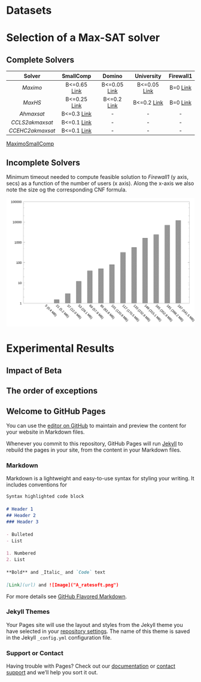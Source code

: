 
# Datasets

# Selection of a Max-SAT solver

## Complete Solvers

|Solver  	       |SmallComp  |Domino   	 |University   	|Firewall1   	|   	
|:-:	           |:---:	|:---:	|:---:	|:---:	|	
|_Maximo_   	   |B<=0.65 [Link](CompleteS/SC/Maximo/Results.txt)   	   |B<=0.05 [Link](CompleteS/D/Maximo/Results.txt)    	  |B<=0.05 [Link](CompleteS/U/Maximo/Results.txt)   	|B=0 [Link](CompleteS/F/Maximo/Results.txt)   	|   	
|_MaxHS_   	     |B<=0.25 [Link](CompleteS/SC/MaxHS/Results.txt)     	   |B<=0.2 [Link](CompleteS/D/MaxHS/Results.txt)   	      |B<=0.2 [Link](CompleteS/U/MaxHS/Results.txt)    	| B=0 [Link](CompleteS/F/MaxHS/Results.txt)   	|   	
|_Ahmaxsat_   	 |B<=0.3  [Link](CompleteS/SC/Ahmaxsat/Results.txt)   	 |- | -  	|  - 	|   	
|_CCLS2akmaxsat_ |B<=0.1  [Link](CompleteS/SC/CCLS2akmaxsat/Results.txt) |- |  - 	|  - 	|   	
|_CCEHC2akmaxsat_|B<=0.1  [Link](CompleteS/SC/CCEHC2akmaxsat/Results.txt)|- | -  	| -  	|   	






[MaximoSmallComp](CompleteSolverComparison/SmallComp/Maximo/Result.txt)

## Incomplete Solvers

Minimum timeout needed to compute feasible solution to _Firewall1_ (y axis, secs) as a function of the number of users (x axis). Along the x-axis we also note the size og the corresponding CNF formula.

![H_ResponseTime](img/H_responseTime.png)

# Experimental Results 

## Impact of Beta

## The order of exceptions





## Welcome to GitHub Pages

You can use the [editor on GitHub](https://github.com/OnlineRBACFixing/WorkingCopyOnlineRBACFixing/edit/master/README.md) to maintain and preview the content for your website in Markdown files.

Whenever you commit to this repository, GitHub Pages will run [Jekyll](https://jekyllrb.com/) to rebuild the pages in your site, from the content in your Markdown files.

### Markdown

Markdown is a lightweight and easy-to-use syntax for styling your writing. It includes conventions for

```markdown
Syntax highlighted code block

# Header 1
## Header 2
### Header 3

- Bulleted
- List

1. Numbered
2. List

**Bold** and _Italic_ and `Code` text

[Link](url) and ![Image]("A_ratesoft.png")
```

For more details see [GitHub Flavored Markdown](https://guides.github.com/features/mastering-markdown/).

### Jekyll Themes

Your Pages site will use the layout and styles from the Jekyll theme you have selected in your [repository settings](https://github.com/OnlineRBACFixing/WorkingCopyOnlineRBACFixing/settings). The name of this theme is saved in the Jekyll `_config.yml` configuration file.

### Support or Contact

Having trouble with Pages? Check out our [documentation](https://help.github.com/categories/github-pages-basics/) or [contact support](https://github.com/contact) and we’ll help you sort it out.
